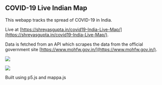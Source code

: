 ## COVID-19 Live Indian Map

This webapp tracks the spread of COVID-19 in India.

Live at [https://shreyasgupta.in/covid19-India-Live-Map/](https://shreyasgupta.in/covid19-India-Live-Map/).

Data is fetched from an API which scrapes the data from the official government site [https://www.mohfw.gov.in/](https://www.mohfw.gov.in/).

![](https://i.imgur.com/NBQ9ktZ.png)

![](https://i.imgur.com/tR9Fj9I.png)

Built using p5.js and mappa.js
